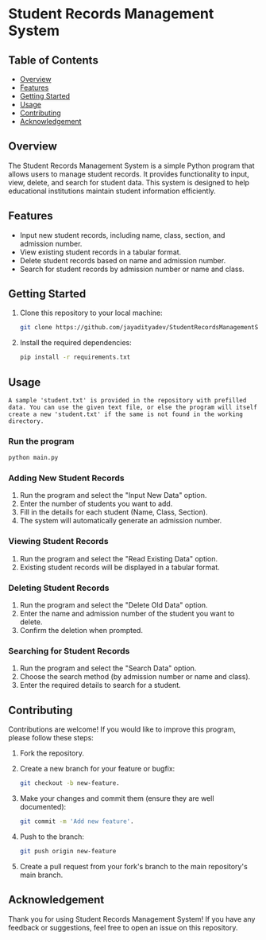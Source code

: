 # Student Records Management System

## Table of Contents

- [Overview](#overview)
- [Features](#features)
- [Getting Started](#getting-started)
- [Usage](#usage)
- [Contributing](#contributing)
- [Acknowledgement](#acknowledgement)

## Overview

The Student Records Management System is a simple Python program that allows users to manage student records. It provides functionality to input, view, delete, and search for student data. This system is designed to help educational institutions maintain student information efficiently.

## Features

- Input new student records, including name, class, section, and admission number.
- View existing student records in a tabular format.
- Delete student records based on name and admission number.
- Search for student records by admission number or name and class.

## Getting Started

1. Clone this repository to your local machine:

   ```bash
   git clone https://github.com/jayadityadev/StudentRecordsManagementSystem.git
   ```

2. Install the required dependencies:

    ```bash
   pip install -r requirements.txt
   ```

## Usage

`A sample 'student.txt' is provided in the repository with prefilled data. You can use the given text file, or else the program will itself create a new 'student.txt' if the same is not found in the working directory.`

### Run the program

```bash
python main.py
```

### Adding New Student Records

1. Run the program and select the "Input New Data" option.
2. Enter the number of students you want to add.
3. Fill in the details for each student (Name, Class, Section).
4. The system will automatically generate an admission number.

### Viewing Student Records

1. Run the program and select the "Read Existing Data" option.
2. Existing student records will be displayed in a tabular format.

### Deleting Student Records

1. Run the program and select the "Delete Old Data" option.
2. Enter the name and admission number of the student you want to delete.
3. Confirm the deletion when prompted.

### Searching for Student Records

1. Run the program and select the "Search Data" option.
2. Choose the search method (by admission number or name and class).
3. Enter the required details to search for a student.

## Contributing

Contributions are welcome! If you would like to improve this program, please follow these steps:

1. Fork the repository.
   
3. Create a new branch for your feature or bugfix:
   
   ```bash
   git checkout -b new-feature.
   ```
   
4. Make your changes and commit them (ensure they are well documented):
   
    ```bash
    git commit -m 'Add new feature'.
   ```
    
6. Push to the branch:
   
    ```bash
    git push origin new-feature
   ```
    
8. Create a pull request from your fork's branch to the main repository's main branch.

## Acknowledgement

Thank you for using Student Records Management System! If you have any feedback or suggestions, feel free to open an issue on this repository.
